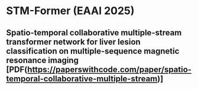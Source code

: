# STM-Former (EAAI 2025)
## Spatio-temporal collaborative multiple-stream transformer network for liver lesion classification on multiple-sequence magnetic resonance imaging [PDF(https://paperswithcode.com/paper/spatio-temporal-collaborative-multiple-stream)]
